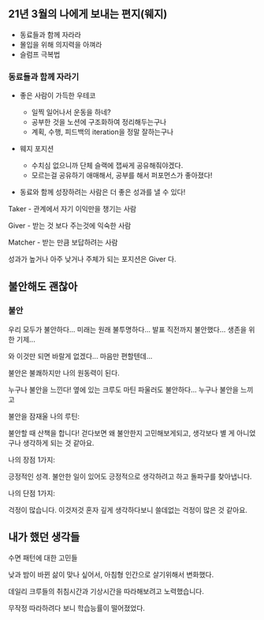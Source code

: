 ## 21년 3월의 나에게 보내는 편지(웨지)

- 동료들과 함께 자라라
- 몰입을 위해 의지력을 아껴라
- 슬럼프 극복법



### 동료들과 함께 자라기

- 좋은 사람이 가득한 우테코
  - 일찍 일어나서 운동을 하네?
  - 공부한 것을 노션에 구조화하여 정리해두는구나
  - 계획, 수행, 피드백의 iteration을 정말 잘하는구나

- 웨지 포지션 
  - 수치심 없으니까 단체 슬랙에 잽싸게 공유해줘야겠다.
  - 모르는걸 공유하기 애매해서, 공부를 해서 퍼포먼스가 좋아졌다!
- 동료와 함께 성장하려는 사람은 더 좋은 성과를 낼 수 있다!



Taker - 관계에서 자기 이익만을 챙기는 사람

Giver - 받는 것 보다 주는것에 익숙한 사람

Matcher -  받는 만큼 보답하려는 사람



성과가 높거나 아주 낮거나 주체가 되는 포지션은 Giver 다.



## 불안해도 괜찮아

### 불안

우리 모두가 불안하다... 미래는 원래 불투명하다... 발표 직전까지 불안했다... 생존을 위한 기제...

와 이것만 되면 바랄게 없겠다... 마음만 편할텐데...

불안은 불쾌하지만 나의 원동력이 된다.



누구나 불안을 느낀다! 옆에 있는 크루도 마틴 파울러도 불안하다... 누구나 불안을 느끼고



불안을 잠재울 나의 루틴:

불안할 때 산책을 합니다! 걷다보면 왜 불안한지 고민해보게되고, 생각보다 별 게 아니었구나 생각하게 되는 것 같아요.

나의 장점 1가지:

긍정적인 성격. 불안한 일이 있어도 긍정적으로 생각하려고 하고 돌파구를 찾아냅니다.

나의 단점 1가지:

걱정이 많습니다. 이것저것 혼자 깊게 생각하다보니 쓸데없는 걱정이 많은 것 같아요.





## 내가 했던 생각들

수면 패턴에 대한 고민들

낮과 밤이 바뀐 삶이 맞나 싶어서, 아침형 인간으로 살기위해서 변화했다.

데일리 크루들의 취침시간과 기상시간을 따라해보려고 노력했습니다.

무작정 따라하려다 보니 학습능률이 떨어졌었다.
